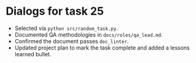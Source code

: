 # Dialogs for task 25
- Selected via `python src/random_task.py`.
- Documented QA methodologies in `docs/roles/qa_lead.md`.
- Confirmed the document passes `doc_linter`.
- Updated project plan to mark the task complete and added a lessons learned bullet.
